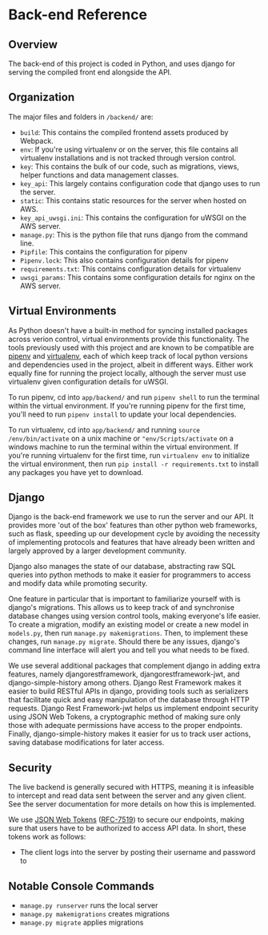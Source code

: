 # Back-end Reference

## Overview

The back-end of this project is coded in Python, and uses django for serving the compiled front end alongside the API.

## Organization

The major files and folders in `/backend/` are:

* `build`: This contains the compiled frontend assets produced by Webpack.
* `env`: If you're using virtualenv or on the server, this file contains all virtualenv installations and is not tracked through version control.
* `key`: This contains the bulk of our code, such as migrations, views, helper functions and data management classes.
* `key_api`: This largely contains configuration code that django uses to run the server.
* `static`: This contains static resources for the server when hosted on AWS.
* `key_api_uwsgi.ini`: This contains the configuration for uWSGI on the AWS server.
* `manage.py`: This is the python file that runs django from the command line.
* `Pipfile`: This contains the configuration for pipenv
* `Pipenv.lock`: This also contains configuration details for pipenv
* `requirements.txt`: This contains configuration details for virtualenv
* `uwsgi_params`: This contains some configuration details for nginx on the AWS server.

## Virtual Environments

As Python doesn't have a built-in method for syncing installed packages across verion control, virtual environments provide this functionality. The tools previously used with this project and are known to be compatible are [pipenv](https://pypi.org/project/pipenv/) and [virtualenv](https://virtualenv.pypa.io/en/latest/), each of which keep track of local python versions and dependencies used in the project, albeit in different ways. Either work equally fine for running the project locally, although the server must use virtualenv given configuration details for uWSGI.

To run pipenv, cd into `app/backend/` and run `pipenv shell` to run the terminal within the virtual environment. If you're running pipenv for the first time, you'll need to run `pipenv install` to update your local dependencies.

To run virtualenv, cd into `app/backend/` and running `source /env/bin/activate` on a unix machine or `"env/Scripts/activate` on a windows machine to run the terminal within the virtual environment. If you're running virtualenv for the first time, run `virtualenv env` to initialize the virtual environment, then run `pip install -r requirements.txt` to install any packages you have yet to download.

## Django

Django is the back-end framework we use to run the server and our API. It provides more 'out of the box' features than other python web frameworks, such as flask, speeding up our development cycle by avoiding the necessity of implementing protocols and features that have already been written and largely approved by a larger development community.

Django also manages the state of our database, abstracting raw SQL queries into python methods to make it easier for programmers to access and modify data while promoting security.

One feature in particular that is important to familiarize yourself with is django's migrations. This allows us to keep track of and synchronise database changes using version control tools, making everyone's life easier. To create a migration, modify an existing model or create a new model in `models.py`, then run `manage.py makemigrations`. Then, to implement these changes, run `manage.py migrate`. Should there be any issues, django's command line interface will alert you  and tell you what needs to be fixed.

We use several additional packages that complement django in adding extra features, namely djangorestframework, djangorestframework-jwt, and django-simple-history among others. Django Rest Framework makes it easier to build RESTful APIs in django, providing tools such as serializers that facilitate quick and easy manipulation of the database through HTTP requests. Django Rest Framework-jwt helps us implement endpoint security using JSON Web Tokens, a cryptographic method of making sure only those with adequate permissions have access to the proper endpoints. Finally, django-simple-history makes it easier for us to track user actions, saving database modifications for later access.

## Security

The live backend is generally secured with HTTPS, meaning it is infeasible to intercept and read data sent between the server and any given client. See the server documentation for more details on how this is implemented.

We use [JSON Web Tokens](https://jwt.io/) ([RFC-7519](https://tools.ietf.org/html/rfc7519)) to secure our endpoints, making sure that users have to be authorized to access API data. In short, these tokens work as follows:

* The client logs into the server by posting their username and password to 

## Notable Console Commands

* `manage.py runserver` runs the local server
* `manage.py makemigrations` creates migrations
* `manage.py migrate` applies migrations